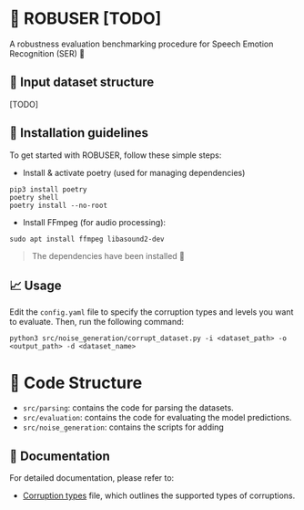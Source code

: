# 💪 ROBUSER [TODO]
A robustness evaluation benchmarking procedure for Speech Emotion Recognition (SER) 💬


## 📑 Input dataset structure 

[TODO]

## 💁 Installation guidelines

To get started with ROBUSER, follow these simple steps:

- Install & activate poetry (used for managing dependencies)

```
pip3 install poetry
poetry shell
poetry install --no-root
```

- Install FFmpeg (for audio processing):

```
sudo apt install ffmpeg libasound2-dev
```

> The dependencies have been installed 👏


## 📈 Usage

Edit the `config.yaml` file to specify the corruption types and levels you want to evaluate. Then, run the following command:

```
python3 src/noise_generation/corrupt_dataset.py -i <dataset_path> -o <output_path> -d <dataset_name>
```

# 🚀 Code Structure

- `src/parsing`: contains the code for parsing the datasets.
- `src/evaluation`: contains the code for evaluating the model predictions.
- `src/noise_generation`: contains the scripts for adding

## 📰 Documentation

For detailed documentation, please refer to:
-  [Corruption types](./docs/corruption_types.md) file, which outlines the supported types of corruptions.
